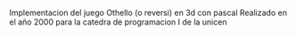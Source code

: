Implementacion del juego Othello (o reversi) en 3d con pascal Realizado en el año 2000 para la catedra de programacion I de la unicen
